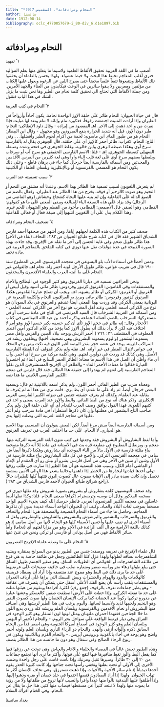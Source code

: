 ```yaml
---
title: "*النحام ومرادفاته*. المقتبس 7(9)"
author: ساتسنا
date: 1912-08-14
bibliography: oclc_4770057679-i_80-div_6.d1e1897.bib
---
```




#  النحام ومرادفاته 


 ١  ً تمهيد 

 أصعب ما في اللغة العربية تحقيق الألفاظ العلمية ولاسيما ما يتعلق منها بعلم المواليد فترى أغلب المعاجم تخبط هذا البحث ولا خبط عشواء. ولهذا يحسن بالعلماء أن يحققوا تلك الألفاظ ويتتبعوها تتبعاً علمياً محضاً حتى يصرح اللبن عن الرغوة ويعول عليها الكتاب من مؤلفين ومعربين ولا يبقوا سائرين في الوعث فيكابدون من العناء والجهد الأمرين. ومن جملة الألفاظ التي تحتاج الي تحقيق كلمة نحام من الطير وها نحن نثبت ما يزيل الشك في هذا الباب فنقول. 

 ٢  ً النحام في كتب العربية 

 قال في حياة الحيوان: النحام طائر عَلَى خلقة الإوز الواحدة نحامة. يكون آحاداً وأزواجاً في الطيران وإذا أرادت المبيت اجتمعت رفوفاً، فذكوره تنام وإناثه لا تنام وتعد لها مبايت فإذا نفرت من و  احد  ذهبت إلى الآخر. اهـ المقصود من إيراده - وقال داود الإنطاكي: النحام: طير دون الإوز، قيل أنه شديد الحرارة ينفع المبرودين وهو مجهول - وقال ابن البيطار: النحام هو من طيور الماء. ابن ماسويه: لحمة من أكرام لحوم الطير وأفضلها. . . وفي التاج: النحام، كغراب: طائر أحمر كالإوز أي عَلَى خلقته. قال الجوهري يقال له بالفارسية سرخ آوي وهكذا ضبطه الزهري وابن خالوية. وغلط الجوهري في فتحه وشده وضبطه السهيلي كضبطه الجوهري. اهـ - قلنا: الاسم الفارسي الحقيقي هو سرخ آب أو سرخاب ويلفظها بعضهم سرخ آوي عَلَى لغة قلب الباء واواً وهي لغة كثيرين من الفرس الأقدمين والمحدثين ومن أسمائه بالفارسية أيضاً خرجال كما جاء في برهان قاطع - وعلى ذلك يكون النحام هو المسمى بالفرنسوية أو وبالإنكليزية وبلسان العلماء أو اللاتينية 

 ٣  ً سبب تسميته عند العرب 

 لم يتعرض اللغويون لسبب تسمية هذا الطائر بهذا الاسم. وعندنا أنه مشتق من النحم أو النحيم وهو صوت كالزحير أو فوقه، يخرج من هذا الطائر عند الطيران. وفعال بالضم من الصيغ الدالة عَلَى الفاعلية وإن لم ينبه عليها النجاة كشجاع وخشاش (وهو الماضي من الرجال) وقد يزاد عَلَى هذه الصيغة الياء للمبالغة ويبقى المعنى عَلَى ما هو كقولهم:   القطامي وهو الصقر. قال الأصمعي: القطامي مأخوذ من القطم وهو الشهوان للحم غيره. وهذا الكلام يدل عَلَى أن اللغويين انتبهوا إلى صيغة فعال أو فعالي للفاعلية. 

 ٤  ً تصحيف النحام ومرادفاته 

 صحف كثير من الكتاب هذه الكلمة لجهلهم إياها. ومن أشهر من صحفها أحمد فارس الشدياق الشهير فقد قال في كتابه شرح طبائع الحيوان ص  ٢٨٢  : النحاف (بفاء في الآخر) هذا طائر طويل ضخم وفي غاية الحسن إلى آخر ما نقله عن الإفرنج. وقد جاءت بهذه الصورة القبيحة في عدة مؤلفات نقل عنها دوزي في كتابه الملحق بالمعاجم العربية في مادة نحف. 

 وممن أخطأ في أسماءه الأب بلو اليسوعي في معجمه الفرنسوي العربي المطبوع سنة  ١٩٠٠  قال في تعريب غواص، طائر طويل الأرجل لونه أحمر زاه، نحام اهـ. فالغواص غير النحام عَلَى ما أثبته العرب والعلماء الأقدمون والمحدثون. 

 ونحن العراقيين نسميه في ديارنا الغرنوق وهو كثير الوجوه في البطائح والآجام والمستنقعات وفي القاموس: الغرنوق كزنبور وفردوس: طائر مائي أسود وقيل أبيض أو الغرنوق أو الغرنيق: الكركي أو طائر يشبهه. اهـ. ويجب أن تصلح عبارة القاموس هكذا: الغرنوق كزنبور وفردوس: طائر مائي ويريد به العراقيون النحام والكلمة المعربة عن اليونانية بمعنى الكركي وقد وردت بهذا المعنى أيضاً عندهم والغرنوق في بلاد السودان هو نوع من الكركي اسمه العلمي وعند أهل المغرب هو نوع آخر من الكركي اسمه العلمي - ومن أسمائه في العربية الشرخاب قال السيد المرتضى في التاج في مادة سرخب أو في مستدركها: السرخاب بالضم، أهمله الجماعة وذكره أحمد بن عبد الله التيفاشي في كتاب الأحجار وقال: إنه طائر في حجم الإوز (أي أن كبر جسمه بكبر جسم الإوز وهو أمر لا اختلاف فيه لكن لا يراد بذلك أنه بطول الإوز كما يؤخذ من كلام الدكتور  أمين  أفندي  المعلوف  في المقتطف  ٣٦  :  ٧٦٦  ) أحمر الريش ويوجد ببلاد الصين والفرس وأهل مصر يسمونه البشمور (واليوم يسمونه البشروش وهي تصحيف أختها) ويعلقون ريشه في المراكب للزينة. يوجد في عشه حجر بقدر البيضة أغبر اللون فيه نكت بيض رخو المحك في خواص لإنزال المطر في غير أوانه. اهـ. نقله ولم يذكر المؤلف   أن اللفظة الفارسية الأصل. وهي كذلك قد وردت في دواوين لغتهم. وهي كلمة مركبة من سرخ أي أحمر. وآب أي ماء وأظن أن الصل في هذا الاسم ما معناه: الطائر الحمر السابح في الماء ثم اختصروا العبارة فقالوا ما معناه: الأحمر الماء - والظاهر أن الإفرنج المستشرقين الذين نقلوا المعاجم الفارسية إلى لغتهم لم يهتدوا إلى حقيقة هذا الطائر. فقد قال فلرس في معجم الكبير الفارسي اللاتيني ما هذا نصه: 

 ومعناه ضرب من الطير المائي أحمر اللون. ولم يذكر اسمه باللاتينية ثم قال: ويسميه البعض خرجال أيضاً. ثم زاد عَلَى ما تقدم: أي بط بري. فأنت ترى من هذا أنه لم يُعرف ما يقابله عند العلماء. وكذلك لم يعرف حقيقته جنصن في ديوانه الكبير الفارسي العربي الإنكليزي. وذكر هناك أنه نوع من البط المائي. والبط والإوز عند العرب بمعنى و  احد  في كتبهم اللغوية. فهذا القول يوافق وصف العرب للنحام أي أنه عَلَى خلقة الوز. ولم يذكر صاحب التاج البشمور في مظنتها وإن كان ذكرها استطراداً في مادة سرخب ولم أعثر عليها في معاجم اللغة العربية التي وصلت إليها يدي. 

 ومن أسمائه الفارسية أيضاً ميش مرغ أيضاً. لكن البعض يقولون أن المسمى بهذا الاسم هو الحباري. لا النحام. عَلَى حد ما اختلف العرب في تعريف الغرنوق. 

 وأما لفظ البشاروش أو البشروش فقد وجدتها في كتب منون اللغة الفرنسية التركية منها. معجم و. ويزنطال المطبوع في مطبعة قره بت في الآستانة في مادة إلا أنه ذكرها مصحفة بياءٍ مثلثة فارسية في الأول بدلاً من الباء الموحدة أي يشاروش وهكذا ذكرها أيضاً ش. سامي في معجمه الفرنسي التركي. والأصح في كل ذلك البشاروش بباءٍ مثلثة فارسية في الأول وشين أو سين في الآخر وهي من أصل فارسي بشرو أو بيش رو أي المقدم أو الإمام أو الماشي أمام الكل. وسبب هذه التسمية هو أن هذا الطير إذا سارت في طلب رزقها تولى أحدها قيادتها ليحذرها من الخطر إذا داهمها وحالما يشعر هذا الوالي الأمين بمشقة تحصل وإن كانت بعيدة يبادر إلى الإهابة بصوت عالٍ كصوت البوق فتتهيأ كلها للطيران حالاً. (راجع شرائح طبائع الحيوان لأحمد فارس الشدياق ص  ٢٨٣  ). 

 وقد صحف التونسيون كلمة بشاروش أو بشروش بصورة شبروش وقد نقلها دوزي في معجمه المذكور وقال أن بوسيه وتريسترام ذكراها بمعنى النحام. قلنا: وكذا نقلها أيضاً   غاسلين في معجمه الكبير الفرنسوي العربي. فانظر حرسك الله كيف يجيء الاسم الواحد مصحفاً بموجب لغات البلاد والعباد. وكيف أن للحيوان الواحد أسماء عديدة بدون أن تذكرها المعاجم. وحاصل ما جاء من أسماء النحام الفصيحة والمصحفة هي: النحام والنحاف والغرنوق والسرخاب والبشمور والبرشوش والبشروش والشاروش والبشاروس ولعل له أسماء أخرى لم نقف عليها وأحسن الأسماء كلها هو النحام لأنها من أصل سامي إذ هو كذلك باللغة الآرامية مع ال  ألف  الزائدة في الآخر وهو من مزايا لغتهم أي (نحاما) وأما سائر الألفاظ فهي من أصل يوناني أو فارسي أو تركي ونحن في غنىً عنها. 

 ٥  ً النحام عَلَى ما وصفه علماء الإفرنج العصريون 

 قال علماء الإفرنج في تعريفه ووصفه: جنس من الطيور يدنو من السوابح بمنقاره ويشبه الشاهمرجات بساقه لطولها ولهذا عزل كلتا الطائفتين وجعل في طائفة خاصة به هي فرع من طائفة الشاهمرجات أو الخوائض أي الطويلات الساق. وهو صغير الجسم طويل الساق حتى يبلغ طولها زهاء متر ورأسه صغير ومنقاره صلب في حافيته صفيحات عَلَى عرضيهما عَلَى حد ما يرى ذلك في البط وهو مموج عند منتصفه وإذا أراد أن يصطاد فريسته كالهلامات والدود والهوام والحشرات وبيض السمك التي يراها عَلَى أرياف الغدران والمستنقعات يلقب رأسه بأن يضع الفك الأعلى أسفل حتى يتمكن أن يتصرف في عقافته - وهو يطير جماعات تعرف بالرفوف (جمع رفٍ) لكثرة أفرادها ويتقوم من هيئتها مثلث عَلَى حد ما تفعله الكركي. وإذا حطت عَلَى الأرض اصطفت صفين كالعسكر وعشها عبارة عن مدورةٍ تركبها ركوباً عند الحضانة كما يركب الإنسان الحصان ولها صوت كصوت النفير وهو النحيم ولحمها لذيذ ولاسيما لسانها. واليوم يرغب في هذا الطير لريشها وهي أصناف منها البشروش أو نحام الأقدمين وبالفرنسوية وبلسان العلم وريشه كله وردي بديع اللون ما خلا الجناحين فغنهما أحمران ملتهبان ومثل لونها لون المنقار وهو كثير الوجود في العراق وفي ديار فرنسا الواقعة عَلَى سواحل بحر الروم. - والنحام الأحمر أو البهمن وبلسان العلم وهو كثير الوجود في أصقاع أميركا الجنوبية وهي اصغر قداً من النحام السابق ذكره وألوانه أزهى وأبهى. والنحام ذو الرداء الناري وبلسان العلم ولونه أحمر واضح وهو يوجد في أحاء باتاغونية وبرونيس آيريس. -   والنحام القزم وباللاتينية ويكون في ربوع الرجاء الصالح وفي سنغال وهو دون ما جانسه من هذا الطائر بنصف. 

 وهذه الطيور تعيش غالباً في القصباء والحلفاء والآجام والغياض وهي تبحث عن رزقها فيها كما يفعل البط والوز تغط مناقيرها فيها لتقع عَلَى قوتها. وأكثر ما ترى أنها تجتمع جماعات من  ٢٠  إلى  ٣٠  طائراً. وسيرها ثقيل ومرتبك وإذا نامت قامت عَلَى رجل واحدة وضمت الأخرى إلى الأولى أو تحت بطنها وتخفي رأسها تحت جناحها وإذ كانت كثيرة الحذر يقوم أحدها ديدباناً إذ نام سائر الأخوة والأخوات وإذا ذهبت تسترزق. وهي تخاف الإنسان أكثر ما تهاب الحيوان. ولهذا إذا أراد الصيادون قنصها اختفوا في جلد حصان أو بقرة وذهبوا إليها. وإذا أطلقوا عليها البندقية نالوا منها عدداً وافراً والسبب لأنها تروع من طلقاتها ولا من رؤية ما يموت منها ولهذا لا تبتعد كثيراً عن مسقطها فيصاب منها كثير. هذا جل ما يقال عن النحام، وفي الختام أُقرأك السلام. 

 بغداد  ساتسنا 
